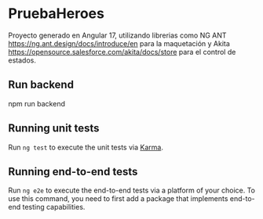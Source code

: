 # PruebaHeroes

Proyecto generado en Angular 17, utilizando librerias como NG ANT https://ng.ant.design/docs/introduce/en para la maquetación y Akita https://opensource.salesforce.com/akita/docs/store para el control de estados. 

## Run backend

npm run backend

## Running unit tests

Run `ng test` to execute the unit tests via [Karma](https://karma-runner.github.io).

## Running end-to-end tests

Run `ng e2e` to execute the end-to-end tests via a platform of your choice. To use this command, you need to first add a package that implements end-to-end testing capabilities.
